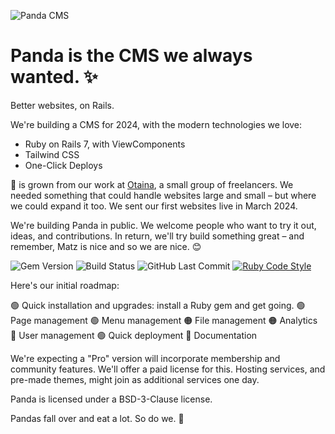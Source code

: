 ![Panda CMS](https://github.com/pandacms/.github/blob/main/images/panda-transparent-small.png?raw=true)

# Panda is the CMS we always wanted. ✨ 

Better websites, on Rails.

We're building a CMS for 2024, with the modern technologies we love:

* Ruby on Rails 7, with ViewComponents
* Tailwind CSS
* One-Click Deploys

🐼 is grown from our work at [Otaina](https://www.otaina.co.uk), a small group of freelancers. We needed something that could handle websites large and small – but where we could expand it too. We sent our first websites live in March 2024.

We're building Panda in public. We welcome people who want to try it out, ideas, and contributions. In return, we'll try build something great – and remember, Matz is nice and so we are nice. 😊

![Gem Version](https://img.shields.io/gem/v/panda_cms) ![Build Status](https://img.shields.io/github/actions/workflow/status/pandacms/panda_cms/ci.yml)
![GitHub Last Commit](https://img.shields.io/github/last-commit/pandacms/panda_cms) [![Ruby Code Style](https://img.shields.io/badge/code_style-standard-brightgreen.svg)](https://github.com/standardrb/standard)

Here's our initial roadmap:

🟢 Quick installation and upgrades: install a Ruby gem and get going.
🟢 Page management
🟢 Menu management
🟠 File management
🟠 Analytics
🔴 User management
🟢 Quick deployment
🔴 Documentation

We're expecting a "Pro" version will incorporate membership and community features. We'll offer a paid license for this. Hosting services, and pre-made themes, might join as additional services one day.

Panda is licensed under a BSD-3-Clause license. 

Pandas fall over and eat a lot. So do we. 🐼
